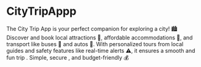 # CityTripAppp
The City Trip App is your perfect companion for exploring a city! 🏙️ Discover and book local attractions 🏰, affordable accommodations 🏨, and transport like buses 🚌 and autos 🚖. With personalized tours from local guides and safety features like real-time alerts ⚠️, it ensures a smooth and fun trip . Simple, secure , and budget-friendly 💰
